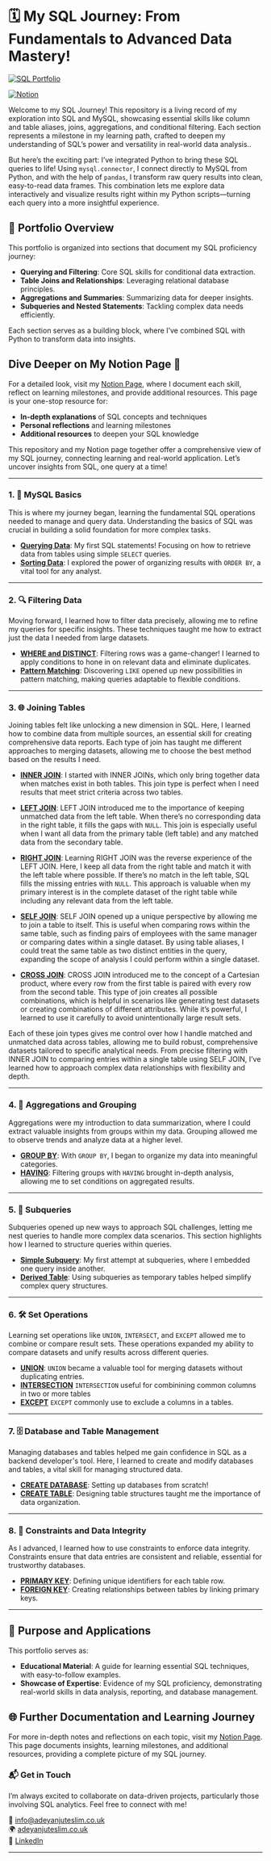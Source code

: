 # 🗓️ My SQL Journey: From Fundamentals to Advanced Data Mastery!

[![SQL Portfolio](https://img.shields.io/badge/Portfolio-Data%20Analysis-informational)](https://github.com/TeslimAdeyanju/sql-code-portfolio)

[![Notion](https://img.shields.io/badge/Documentation-Notion-brightgreen)](https://notion.so/https://teslimuthmanadeyanju.notion.site/BASIC-SQL-3e0482d698324d7ca389a41efa3c17d8?pvs=4)

Welcome to my SQL Journey! This repository is a living record of my exploration into SQL and MySQL, showcasing essential skills like column and table aliases, joins, aggregations, and conditional filtering. Each section represents a milestone in my learning path, crafted to deepen my understanding of SQL’s power and versatility in real-world data analysis..

But here’s the exciting part: I’ve integrated Python to bring these SQL queries to life! Using `mysql.connector`, I connect directly to MySQL from Python, and with the help of `pandas`, I transform raw query results into clean, easy-to-read data frames. This combination lets me explore data interactively and visualize results right within my Python scripts—turning each query into a more insightful experience.

## 📂 Portfolio Overview

This portfolio is organized into sections that document my SQL proficiency journey:

- **Querying and Filtering**: Core SQL skills for conditional data extraction.
- **Table Joins and Relationships**: Leveraging relational database principles.
- **Aggregations and Summaries**: Summarizing data for deeper insights.
- **Subqueries and Nested Statements**: Tackling complex data needs efficiently.

Each section serves as a building block, where I’ve combined SQL with Python to transform data into insights.

## Dive Deeper on My Notion Page 📘

For a detailed look, visit my [Notion Page](https://teslimuthmanadeyanju.notion.site/BASIC-SQL-3e0482d698324d7ca389a41efa3c17d8?pvs=4), where I document each skill, reflect on learning milestones, and provide additional resources. This page is your one-stop resource for:

- **In-depth explanations** of SQL concepts and techniques
- **Personal reflections** and learning milestones
- **Additional resources** to deepen your SQL knowledge

This repository and my Notion page together offer a comprehensive view of my SQL journey, connecting learning and real-world application. Let’s uncover insights from SQL, one query at a time!

---

### 1. 🧭 MySQL Basics

This is where my journey began, learning the fundamental SQL operations needed to manage and query data. Understanding the basics of SQL was crucial in building a solid foundation for more complex tasks.

- **[Querying Data](https://github.com/TeslimAdeyanju/1-Portfolio-MySQL-Journey-Fundamentals-to-Advanced-Mastery/blob/main/1_mysql_basics/1.1_select_sql_notebook.ipynb)**: My first SQL statements! Focusing on how to retrieve data from tables using simple `SELECT` queries.
- **[Sorting Data](https://github.com/TeslimAdeyanju/my-SQL-Journey-From-Fundamentals-to-Advanced-Data-Mastery/blob/main/1-MySQL%20Basics/1.2.sorting_sql_portfolio_notebook.ipynb)**: I explored the power of organizing results with `ORDER BY`, a vital tool for any analyst.

---

### 2. 🔍 Filtering Data

Moving forward, I learned how to filter data precisely, allowing me to refine my queries for specific insights. These techniques taught me how to extract just the data I needed from large datasets.

- **[WHERE and DISTINCT](https://github.com/TeslimAdeyanju/1-Portfolio-MySQL-Journey-Fundamentals-to-Advanced-Mastery/blob/main/2-Filtering%20Data/2.1.Filtering_data_sql_portfolio_notebook.ipynb)**: Filtering rows was a game-changer! I learned to apply conditions to hone in on relevant data and eliminate duplicates.
- **[Pattern Matching](https://github.com/yourusername/sql-code-portfolio/blob/main/02_filtering_data_like.sql)**: Discovering `LIKE` opened up new possibilities in pattern matching, making queries adaptable to flexible conditions.

---

### 3. 🌐 Joining Tables

Joining tables felt like unlocking a new dimension in SQL. Here, I learned how to combine data from multiple sources, an essential skill for creating comprehensive data reports. Each type of join has taught me different approaches to merging datasets, allowing me to choose the best method based on the results I need.

- **[INNER JOIN](https://github.com/TeslimAdeyanju/my-SQL-Journey-From-Fundamentals-to-Advanced-Data-Mastery/blob/main/3-Joining%20Tables/3.2_inner_join_sql_portfolio_notebook%20copy.ipynb)**: I started with INNER JOINs, which only bring together data when matches exist in both tables. This join type is perfect when I need results that meet strict criteria across two tables.

- **[LEFT JOIN](https://github.com/TeslimAdeyanju/my-SQL-Journey-From-Fundamentals-to-Advanced-Data-Mastery/blob/main/3-Joining%20Tables/3.3_left_join_sql_portfolio_notebook.ipynb)**: LEFT JOIN introduced me to the importance of keeping unmatched data from the left table. When there’s no corresponding data in the right table, it fills the gaps with `NULL`. This join is especially useful when I want all data from the primary table (left table) and any matched data from the secondary table.

- **[RIGHT JOIN](https://github.com/yourusername/sql-code-portfolio/blob/main/03_joins_right.sql)**: Learning RIGHT JOIN was the reverse experience of the LEFT JOIN. Here, I keep all data from the right table and match it with the left table where possible. If there’s no match in the left table, SQL fills the missing entries with `NULL`. This approach is valuable when my primary interest is in the complete dataset of the right table while including any relevant data from the left table.

- **[SELF JOIN](https://github.com/yourusername/sql-code-portfolio/blob/main/03_joins_self.sql)**: SELF JOIN opened up a unique perspective by allowing me to join a table to itself. This is useful when comparing rows within the same table, such as finding pairs of employees with the same manager or comparing dates within a single dataset. By using table aliases, I could treat the same table as two distinct entities in the query, expanding the scope of analysis I could perform within a single dataset.

- **[CROSS JOIN](https://github.com/yourusername/sql-code-portfolio/blob/main/03_joins_cross.sql)**: CROSS JOIN introduced me to the concept of a Cartesian product, where every row from the first table is paired with every row from the second table. This type of join creates all possible combinations, which is helpful in scenarios like generating test datasets or creating combinations of different attributes. While it’s powerful, I learned to use it carefully to avoid unintentionally large result sets.

Each of these join types gives me control over how I handle matched and unmatched data across tables, allowing me to build robust, comprehensive datasets tailored to specific analytical needs. From precise filtering with INNER JOIN to comparing entries within a single table using SELF JOIN, I’ve learned how to approach complex data relationships with flexibility and depth.

---

### 4. 📂 Aggregations and Grouping

Aggregations were my introduction to data summarization, where I could extract valuable insights from groups within my data. Grouping allowed me to observe trends and analyze data at a higher level.

- **[GROUP BY](https://github.com/yourusername/sql-code-portfolio/blob/main/04_aggregations_group_by.sql)**: With `GROUP BY`, I began to organize my data into meaningful categories.
- **[HAVING](https://github.com/yourusername/sql-code-portfolio/blob/main/04_aggregations_having.sql)**: Filtering groups with `HAVING` brought in-depth analysis, allowing me to set conditions on aggregated results.

---

### 5. 🧩 Subqueries

Subqueries opened up new ways to approach SQL challenges, letting me nest queries to handle more complex data scenarios. This section highlights how I learned to structure queries within queries.

- **[Simple Subquery](https://github.com/yourusername/sql-code-portfolio/blob/main/05_subqueries_simple.sql)**: My first attempt at subqueries, where I embedded one query inside another.
- **[Derived Table](https://github.com/yourusername/sql-code-portfolio/blob/main/05_subqueries_derived_table.sql)**: Using subqueries as temporary tables helped simplify complex query structures.

---

### 6. 🛠️ Set Operations

Learning set operations like `UNION`, `INTERSECT`, and `EXCEPT` allowed me to combine or compare result sets. These operations expanded my ability to compare datasets and unify results across different queries.

- **[UNION](https://github.com/TeslimAdeyanju/my-SQL-Journey-From-Fundamentals-to-Advanced-Data-Mastery/blob/main/6-Set%20Operations/6.1_union_sql_portfolio_notebook%20copy%202.ipynb)**: `UNION` became a valuable tool for merging datasets without duplicating entries.
- **[INTERSECTION](https://github.com/TeslimAdeyanju/my-SQL-Journey-From-Fundamentals-to-Advanced-Data-Mastery/blob/main/6-Set%20Operations/6.2_intersect_sql_portfolio_notebook%20copy.ipynb)** `INTERSECTION` useful for combinining common columns in two or more tables
- **[EXCEPT](https://github.com/TeslimAdeyanju/my-SQL-Journey-From-Fundamentals-to-Advanced-Data-Mastery/blob/main/6-Set%20Operations/6.3_except_sql_portfolio_notebook.ipynb)** `EXCEPT` commonly use to exclude a columns in a tables.

---

### 7. 🗄️ Database and Table Management

Managing databases and tables helped me gain confidence in SQL as a backend developer's tool. Here, I learned to create and modify databases and tables, a vital skill for managing structured data.

- **[CREATE DATABASE](https://github.com/yourusername/sql-code-portfolio/blob/main/07_database_management_create_database.sql)**: Setting up databases from scratch!
- **[CREATE TABLE](https://github.com/yourusername/sql-code-portfolio/blob/main/07_database_management_create_table.sql)**: Designing table structures taught me the importance of data organization.

---

### 8. 🔐 Constraints and Data Integrity

As I advanced, I learned how to use constraints to enforce data integrity. Constraints ensure that data entries are consistent and reliable, essential for trustworthy databases.

- **[PRIMARY KEY](https://github.com/yourusername/sql-code-portfolio/blob/main/08_constraints_primary_key.sql)**: Defining unique identifiers for each table row.
- **[FOREIGN KEY](https://github.com/yourusername/sql-code-portfolio/blob/main/08_constraints_foreign_key.sql)**: Creating relationships between tables by linking primary keys.

---

## 🎯 Purpose and Applications

This portfolio serves as:

- **Educational Material**: A guide for learning essential SQL techniques, with easy-to-follow examples.
- **Showcase of Expertise**: Evidence of my SQL proficiency, demonstrating real-world skills in data analysis, reporting, and database management.

## 🌐 Further Documentation and Learning Journey

For more in-depth notes and reflections on each topic, visit my [Notion Page](https://notion.so/your-notion-link). This page documents insights, learning milestones, and additional resources, providing a complete picture of my SQL journey.

### 📬 **Get in Touch**

I’m always excited to collaborate on data-driven projects, particularly those involving SQL analytics. Feel free to connect with me!

📧 [info@adeyanjuteslim.co.uk](mailto:info@adeyanjuteslim.co.uk)  
🌍 [adeyanjuteslim.co.uk](https://adeyanjuteslim.co.uk)  
💼 [LinkedIn](https://www.linkedin.com/in/adeyanjuteslimuthman)

---
